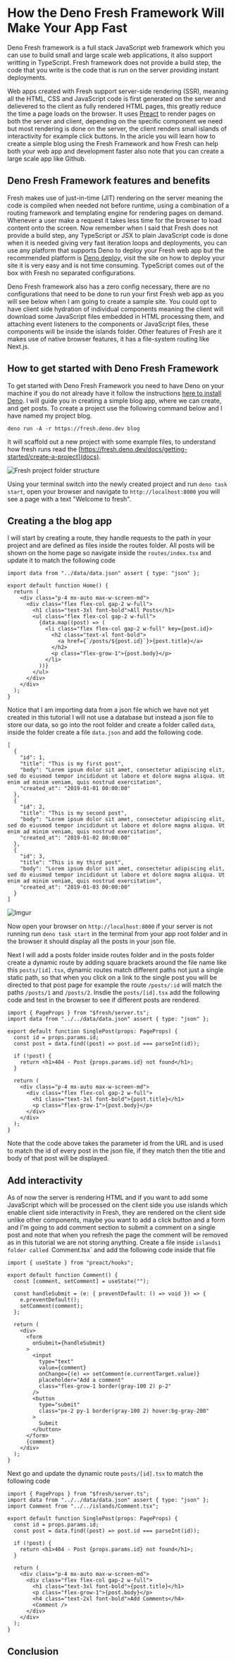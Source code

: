 # How the Deno Fresh Framework Will Make Your App Fast

Deno Fresh framework is a full stack JavaScript web framework which you can use to build small and large scale web applications, it also support writting in TypeScript. Fresh framework does not provide a build step, the code that you write is the code that is run on the server providing instant deployments.

Web apps created with Fresh support server-side rendering (SSR), meaning all the HTML, CSS and JavaScript code is first generated on the server and delievered to the client as fully rendered HTML pages, this greatly reduce the time a page loads on the browser. It uses [Preact](https://preactjs.com) to render pages on both the server and client, depending on the specific component we need but most rendering is done on the server, the client renders small islands of interactivity for example click buttons. In the aricle you will learn how to create a simple blog using the Fresh Framework and how Fresh can help both your web app and development faster also note that you can create a large scale app like Github.

## Deno Fresh Framework features and benefits

Fresh makes use of just-in-time (JIT) rendering on the server meaning the code is compiled when needed not before runtime, using a combination of a routing framework and templating engine for rendering pages on demand. Whenever a user make a request it takes less time for the browser to load content onto the screen. Now remember when I said that Fresh does not provide a build step, any TypeScript or JSX to plain JavaScript code is done when it is needed giving very fast iteration loops and deployments, you can use any platform that supports Deno to deploy your Fresh web app but the recommended platform is [Deno deploy](https://deno.com/deploy), visit the site on how to deploy your site it is very easy and is not time consuming. TypeScript comes out of the box with Fresh no separated configurations.

Deno Fresh framework also has a zero config necessary, there are no configurations that need to be done to run your first Fresh web app as you will see below when I am going to create a sample site. You could opt to have client side hydration of individual components meaning the client will download some JavaScript files embedded in HTML processing them, and attaching event listeners to the components or JavaScript files, these components will be inside the islands folder. Other features of Fresh are it makes use of native browser features, it has a file-system routing like Next.js.

## How to get started with Deno Fresh Framework

To get started with Deno Fresh Framework you need to have Deno on your machine if you do not already have it follow the instructions [here to install Deno](https://deno.land/manual/getting_started/installation). I will guide you in creating a simple blog app, where we can create, and get posts. To create a project use the following command below and I have named my project blog.

```
deno run -A -r https://fresh.deno.dev blog
```
It will scaffold out a new project with some example files, to understand how fresh runs read the [https://fresh.deno.dev/docs/getting-started/create-a-project](docs).

![Fresh project folder structure](https://imgur.com/ovECi9p.png)

Using your terminal switch into the newly created project and run `deno task start`, open your browser and navigate to `http://localhost:8000` you will see a page with a text "Welcome to fresh".

## Creating a the blog app

I will start by creating a route, they handle requests to the path in your project and are defined as files inside the routes folder. All posts will be shown on the home page so navigate inside the `routes/index.tsx` and update it to match the following code

```
import data from "../data/data.json" assert { type: "json" };

export default function Home() {
  return (
    <div class="p-4 mx-auto max-w-screen-md">
      <div class="flex flex-col gap-2 w-full">
        <h1 class="text-3xl font-bold">All Posts</h1>
        <ul class="flex flex-col gap-2 w-full">
          {data.map((post) => (
            <li class="flex flex-col gap-2 w-full" key={post.id}>
              <h2 class="text-xl font-bold">
                <a href={`/posts/${post.id}`}>{post.title}</a>
              </h2>
              <p class="flex-grow-1">{post.body}</p>
            </li>
          ))}
        </ul>
      </div>
    </div>
  );
}

```

Notice that I am importing data from a json file which we have not yet created in this tutorial I will not use a database but instead a json file to store our data, so go into the root folder and create a folder called `data`, inside the folder create a file `data.json` and add the following code.

```
[
  {
    "id": 1,
    "title": "This is my first post",
    "body": "Lorem ipsum dolor sit amet, consectetur adipiscing elit, sed do eiusmod tempor incididunt ut labore et dolore magna aliqua. Ut enim ad minim veniam, quis nostrud exercitation",
    "created_at": "2019-01-01 00:00:00"
  },
  {
    "id": 2,
    "title": "This is my second post",
    "body": "Lorem ipsum dolor sit amet, consectetur adipiscing elit, sed do eiusmod tempor incididunt ut labore et dolore magna aliqua. Ut enim ad minim veniam, quis nostrud exercitation",
    "created_at": "2019-01-02 00:00:00"
  },
  {
    "id": 3,
    "title": "This is my third post",
    "body": "Lorem ipsum dolor sit amet, consectetur adipiscing elit, sed do eiusmod tempor incididunt ut labore et dolore magna aliqua. Ut enim ad minim veniam, quis nostrud exercitation",
    "created_at": "2019-01-03 00:00:00"
  }
]
```
![Imgur](https://i.imgur.com/aJDM8GP.png)

Now open your browser on `http://localhost:8000` if your server is not running run `deno task start` in the terminal from your app root folder and in the browser it should display all the posts in your json file.

Next I will add a posts folder inside routes folder and in the posts folder create a dynamic route by adding square brackets around the file name like this `posts/[id].tsx`, dynamic routes match different paths not just a single static path, so that when you click on a link to the single post you will be directed to that post page for example the route `/posts/:id` will match the paths `/posts/1` and `/posts/2`. Insdie the `posts/[id].tsx` add the following code and test in the browser to see if different posts are rendered.

```
import { PageProps } from "$fresh/server.ts";
import data from "../../data/data.json" assert { type: "json" };

export default function SinglePost(props: PageProps) {
  const id = props.params.id;
  const post = data.find((post) => post.id === parseInt(id));

  if (!post) {
    return <h1>404 - Post {props.params.id} not found</h1>;
  }

  return (
    <div class="p-4 mx-auto max-w-screen-md">
      <div class="flex flex-col gap-2 w-full">
        <h1 class="text-3xl font-bold">{post.title}</h1>
        <p class="flex-grow-1">{post.body}</p>
      </div>
    </div>
  );
}

```

Note that the code above takes the parameter id from the URL and is used to match the id of every post in the json file, if they match then the title and body of that post will be displayed.

## Add interactivity

As of now the server is rendering HTML and if you want to add some JavaScript which will be processed on the client side you use islands which enable client side interactivity in Fresh, they are rendered on the client side unlike other components, maybe you want to add a click button and a form and I'm going to add comment section to submit a comment on a single post and note that when you refresh the page the comment will be removed as in this tutorial we are not storing anything. Create a file inside `islands1 folder called `Comment.tsx` and add the following code inside that file

```
import { useState } from "preact/hooks";

export default function Comment() {
  const [comment, setComment] = useState("");

  const handleSubmit = (e: { preventDefault: () => void }) => {
    e.preventDefault();
    setComment(comment);
  };

  return (
    <div>
      <form
        onSubmit={handleSubmit}
      >
        <input
          type="text"
          value={comment}
          onChange={(e) => setComment(e.currentTarget.value)}
          placeholder="Add a comment"
          class="flex-grow-1 border(gray-100 2) p-2"
        />
        <button
          type="submit"
          class="px-2 py-1 border(gray-100 2) hover:bg-gray-200"
        >
          Submit
        </button>
      </form>
      {comment}
    </div>
  );
}
```

Next go and update the dynamic route `posts/[id].tsx` to match the following code

```
import { PageProps } from "$fresh/server.ts";
import data from "../../data/data.json" assert { type: "json" };
import Comment from "../../islands/Comment.tsx";

export default function SinglePost(props: PageProps) {
  const id = props.params.id;
  const post = data.find((post) => post.id === parseInt(id));

  if (!post) {
    return <h1>404 - Post {props.params.id} not found</h1>;
  }

  return (
    <div class="p-4 mx-auto max-w-screen-md">
      <div class="flex flex-col gap-2 w-full">
        <h1 class="text-3xl font-bold">{post.title}</h1>
        <p class="flex-grow-1">{post.body}</p>
        <h4 class="text-2xl font-bold">Add Comments</h4>
        <Comment />
      </div>
    </div>
  );
}

```

## Conclusion


